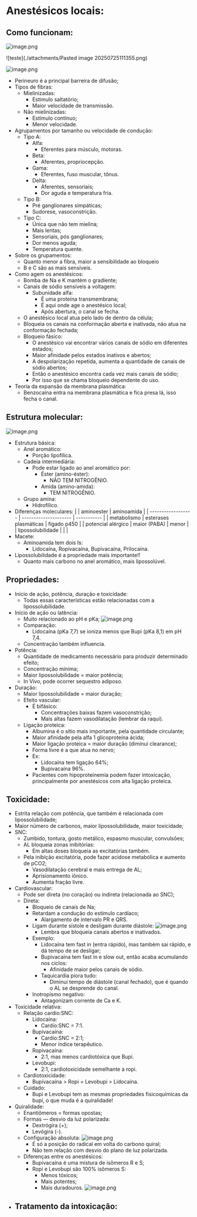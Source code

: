 # Anestésicos locais:

## Como funcionam:

![image.png](anestesiologia/attachments/imgs/Anestésicos-locais/image.png)

![teste](./attachments/Pasted image 20250725111355.png)

![image.png](anestesiologia/attachments/imgs/Anestésicos-locais/image%201.png)

- Perineuro é a principal barreira de difusão;
- Tipos de fibras:
    - Mielinizadas:
        - Estimulo saltatório;
        - Maior velocidade de transmissão.
    - Não mielinizadas:
        - Estímulo contínuo;
        - Menor velocidade.
- Agrupamentos por tamanho ou velocidade de condução:
    - Tipo A:
        - Alfa:
            - Eferentes para músculo, motoras.
        - Beta:
            - Aferentes, propriocepção.
        - Gama:
            - Eferentes, fuso muscular, tônus.
        - Delta:
            - Aferentes, sensoriais;
            - Dor aguda e temperatura fria.
    - Tipo B:
        - Pré ganglionares simpáticas;
        - Sudorese, vasoconstrição.
    - Tipo C:
        - Única que não tem mielina;
        - Mais lentas;
        - Sensoriais, pós ganglionares;
        - Dor menos aguda;
        - Temperatura quente.
- Sobre os grupamentos:
    - Quanto menor a fibra, maior a sensibilidade ao bloqueio
    - B e C são as mais sensíveis.
- Como agem os anestésicos:
    - Bomba de Na e K mantém o gradiente;
    - Canais de sódio sensíveis a voltagem:
        - Subunidade alfa:
            - É uma proteína transmembrana;
            - É aqui onde age o anestésico local;
            - Após abertura, o canal se fecha.
    - O anestésico local atua pelo lado de dentro da célula;
    - Bloqueia os canais na conformação aberta e inativada, não atua na conformação fechada;
    - Bloqueio fásico:
        - O anestésico vai encontrar vários canais de sódio em diferentes estados;
        - Maior afinidade pelos estados inativos e abertos;
        - A despolarização repetida, aumenta a quantidade de canais de sódio abertos;
        - Então o anestésico encontra cada vez mais canais de sódio;
        - Por isso que se chama bloqueio dependente do uso.
- Teoria da expansão da membrana plasmática:
    - Benzocaína entra na membrana plasmática e fica presa lá, isso fecha o canal.

## Estrutura molecular:

![image.png](anestesiologia/attachments/imgs/Anestésicos-locais/image%202.png)

- Estrutura básica:
    - Anel aromático:
        - Porção lipofílica.
    - Cadeia intermediária:
        - Pode estar ligado ao anel aromático por:
            - Éster (amino-éster):
                - NÃO TEM NITROGÊNIO.
            - Amida (amino-amida):
                - TEM NITROGÊNIO.
    - Grupo amina:
        - Hidrofílico.
- Diferenças moleculares:
  | | aminoester | aminoamida |
  | ------------------ | --------------------- | ----------- |
  | metabolismo | esterases plasmáticas | fígado p450 |
  | potencial alérgico | maior (PABA) | menor |
  | lipossolubilidade | | |
- Macete:
    - Aminoamida tem dois Is:
        - Lidocaína, Ropivacaína, Bupivacaína, Prilocaína.
- Lipossolubilidade é a propriedade mais importante!!
    - Quanto mais carbono no anel aromático, mais lipossolúvel.

## Propriedades:

- Início de ação, potência, duração e toxicidade:
    - Todas essas características estão relacionadas com a lipossolubilidade.
- Início de ação ou latência:
    - Muito relacionado ao pH e pKa;
      ![image.png](anestesiologia/attachments/imgs/Anestésicos-locais/image%203.png)
    - Comparação:
        - Lidocaína (pKa 7,7) se ioniza menos que Bupi (pKa 8,1) em pH 7,4.
    - Concentração também influencia.
- Potência:
    - Quantidade de medicamento necessário para produzir determinado efeito;
    - Concentração mínima;
    - Maior lipossolubilidade = maior potência;
    - In Vivo, pode ocorrer sequestro adiposo.
- Duração:
    - Maior lipossolubilidade = maior duração;
    - Efeito vascular:
        - É bifásico:
            - Concentrações baixas fazem vasoconstrição;
            - Mais altas fazem vasodilatação (lembrar da raqui).
    - Ligação proteica:
        - Albumina é o sítio mais importante, pela quantidade circulante;
        - Maior afinidade pela alfa 1 glicoproteína ácida;
        - Maior ligação proteica = maior duração (diminui clearance);
        - Forma livre é a que atua no nervo;
        - Ex:
            - Lidocaína tem ligação 64%;
            - Bupivacaína 96%.
        - Pacientes com hipoproteinemia podem fazer intoxicação, principalmente por anestésicos com alta ligação proteica.

## Toxicidade:

- Estrita relação com potência, que também é relacionada com lipossolubilidade;
- Maior número de carbonos, maior lipossolubilidade, maior toxicidade;
- SNC:
    - Zumbido, tontura, gosto metálico, espasmo muscular, convulsões;
    - AL bloqueia zonas inibitórias:
        - Em altas doses bloqueia as excitatórias também.
    - Pela inibição excitatória, pode fazer acidose metabólica e aumento de pCO2;
        - Vasodilatação cerebral e mais entrega de AL;
        - Aprisionamento iônico.
        - Aumenta fração livre.
- Cardiovascular:
    - Pode ser direta (no coração) ou indireta (relacionada ao SNC);
    - Direta:
        - Bloqueio de canais de Na;
        - Retardam a condução do estímulo cardíaco;
            - Alargamento de intervalo PR e QRS.
        - Ligam durante sístole e desligam durante diástole:
          ![image.png](anestesiologia/attachments/imgs/Anestésicos-locais/image%204.png)
            - Lembra que bloqueia canais abertos e inativados.
        - Exemplo:
            - Lidocaína tem fast in (entra rápido), mas também sai rápido, e dá tempo de se desligar;
            - Bupivacaína tem fast in e slow out, então acaba acumulando nos ciclos:
                - Afinidade maior pelos canais de sódio.
            - Taquicardia piora tudo:
                - Diminui tempo de diástole (canal fechado), que é quando o AL se desprende do canal.
        - Inotropismo negativo:
            - Antagonizam corrente de Ca e K.
- Toxicidade relativa:
    - Relação cardio:SNC:
        - Lidocaína:
            - Cardio:SNC = 7:1.
        - Bupivacaína:
            - Cardio:SNC = 2:1;
            - Menor índice terapêutico.
        - Ropivacaína:
            - 2:1, mas menos cardiotóxica que Bupi.
        - Levobupi:
            - 2:1, cardiotoxicidade semelhante a ropi.
    - Cardiotoxicidade:
        - Bupivacaína > Ropi = Levobupi > Lidocaína.
    - Cuidado:
        - Bupi e Levobupi tem as mesmas propriedades fisicoquímicas da bupi, o que muda é a quiralidade!
- Quiralidade:
    - Enantiômeros = formas opostas;
    - Formas — desvio da luz polarizada:
        - Dextrógira (+);
        - Levógira (-).
    - Configuração absoluta:
      ![image.png](anestesiologia/attachments/imgs/Anestésicos-locais/image%205.png)
        - É só a posição do radical em volta do carbono quiral;
        - Não tem relação com desvio do plano de luz polarizada.
    - Diferenças entre os anestésicos:
        - Bupivacaína é uma mistura de isômeros R e S;
        - Ropi e Levobupi são 100% isômeros S:
            - Menos tóxicos;
            - Mais potentes;
            - Mais duradouros.
              ![image.png](anestesiologia/attachments/imgs/Anestésicos-locais/image%206.png)
- Tratamento da intoxicação:
    -
